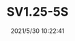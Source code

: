 ﻿---
layout: post 
title: SV1.25-5S
tags: 
categories: housing-terminal
overview: 
series: 
part_number: 0518-1
thumb_img: 
small_img: static/202105/518-20210530.jpg
date: 2021/5/30 10:22:41
---



